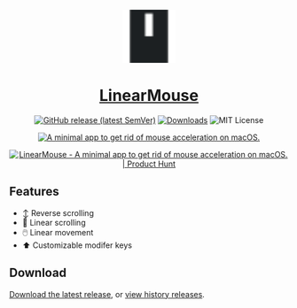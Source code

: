 <p align="center">
  <a href="https://linearmouse.lujjjh.com/">
    <img src="/docs/favicon.svg" width="96" height="96" />
    <h1 align="center">LinearMouse</h1>
  </a>
</p>

<p align="center">
  <a href="https://github.com/lujjjh/LinearMouse/releases/latest"><img alt="GitHub release (latest SemVer)" src="https://img.shields.io/github/v/release/lujjjh/LinearMouse?sort=semver&style=for-the-badge"></a>
  <a href="https://github.com/lujjjh/LinearMouse/releases/latest/download/LinearMouse.dmg"><img src="https://img.shields.io/github/downloads/lujjjh/LinearMouse/total?style=for-the-badge" alt="Downloads" /></a>
  <img src="https://img.shields.io/github/license/lujjjh/LinearMouse?style=for-the-badge" alt="MIT License" />
</p>

<p align="center">
  <a href="https://linearmouse.lujjjh.com/">
    <img src="https://linearmouse.lujjjh.com/preview.png" width="512" height="440" alt="A minimal app to get rid of mouse acceleration on macOS." />
  </a>
</p>

<p align="center">
  <a href="https://www.producthunt.com/posts/linearmouse?utm_source=badge-featured&utm_medium=badge&utm_souce=badge-linearmouse" target="_blank"><img src="https://api.producthunt.com/widgets/embed-image/v1/featured.svg?post_id=299681&theme=light" alt="LinearMouse - A minimal app to get rid of mouse acceleration on macOS. | Product Hunt" style="width: 250px; height: 54px;" width="250" height="54" /></a>
</p>

## Features

- ↕️ Reverse scrolling
- 📜 Linear scrolling
- 🖱️ Linear movement
- ⬆️ Customizable modifer keys

## Download

[Download the latest release](https://github.com/lujjjh/LinearMouse/releases/latest/download/LinearMouse.dmg), or [view history releases](https://github.com/lujjjh/LinearMouse/releases).
